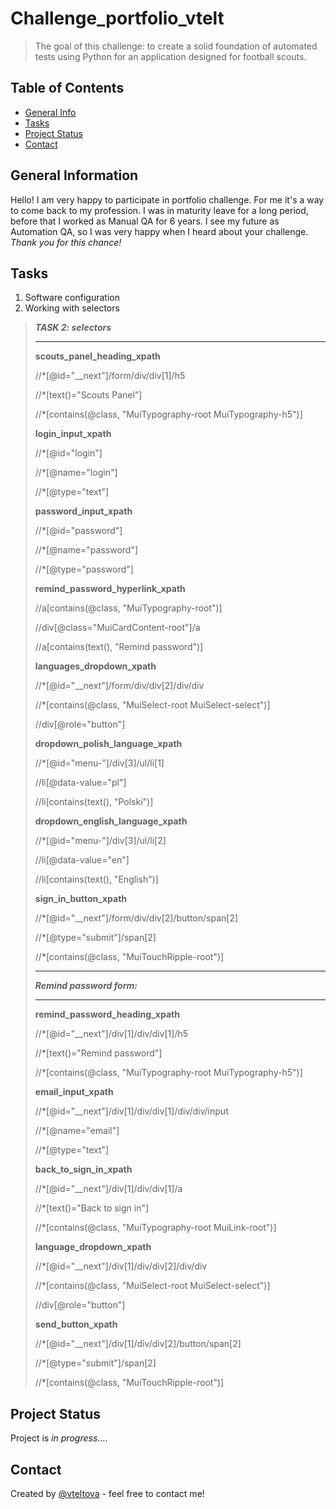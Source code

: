 # Challenge_portfolio_vtelt
> The goal of this challenge: to create a solid foundation of automated tests using Python for an application designed for football scouts.

## Table of Contents
* [General Info](#general-information)
* [Tasks](#tasks)
* [Project Status](#project-status)
* [Contact](#contact)
<!-- * [License](#license) -->


## General Information
Hello! I am very happy to participate in portfolio challenge. For me it's a way to come back to my profession. I was in maturity leave for a long period, before that I worked as Manual QA for 6 years. I see my future as Automation QA, so I was very happy when I heard about your challenge. 
*Thank you for this chance!* 

## Tasks
1. Software configuration
2. Working with selectors

>**_TASK 2: selectors_**
> 
> ---
> 
> **scouts_panel_heading_xpath**
> 
> //*[@id="__next"]/form/div/div[1]/h5
> 
> //*[text()="Scouts Panel"]
> 
> //*[contains(@class, "MuiTypography-root MuiTypography-h5")]
> 
> **login_input_xpath**
> 
> //*[@id="login"]
> 
> //*[@name="login"]
> 
> //*[@type="text"]
> 
> **password_input_xpath**
> 
> //*[@id="password"]
> 
> //*[@name="password"]
> 
> //*[@type="password"]
> 
> **remind_password_hyperlink_xpath**
> 
> //a[contains(@class, "MuiTypography-root")]
> 
> //div[@class="MuiCardContent-root"]/a
> 
> //a[contains(text(), "Remind password")]
> 
> **languages_dropdown_xpath**
> 
> //*[@id="__next"]/form/div/div[2]/div/div
> 
> //*[contains(@class, "MuiSelect-root MuiSelect-select")]
> 
> //div[@role="button"]
> 
> **dropdown_polish_language_xpath**
> 
> //*[@id="menu-"]/div[3]/ul/li[1]
> 
> //li[@data-value="pl"]
> 
> //li[contains(text(), "Polski")]
> 
> **dropdown_english_language_xpath**
> 
> //*[@id="menu-"]/div[3]/ul/li[2]
> 
> //li[@data-value="en"]
> 
> //li[contains(text(), "English")]
> 
> **sign_in_button_xpath**
> 
> //*[@id="__next"]/form/div/div[2]/button/span[2]
> 
> //*[@type="submit"]/span[2]
> 
> //*[contains(@class, "MuiTouchRipple-root")]
> 
> ---
> 
> **_Remind password form:_**
> 
> ---
> 
> **remind_password_heading_xpath**
> 
> //*[@id="__next"]/div[1]/div/div[1]/h5
> 
> //*[text()="Remind password"]
> 
> //*[contains(@class, "MuiTypography-root MuiTypography-h5")]
> 
> **email_input_xpath**
> 
> //*[@id="__next"]/div[1]/div/div[1]/div/div/input
> 
> //*[@name="email"]
> 
> //*[@type="text"]
> 
> **back_to_sign_in_xpath**
> 
> //*[@id="__next"]/div[1]/div/div[1]/a
> 
> //*[text()="Back to sign in"]
> 
> //*[contains(@class, "MuiTypography-root MuiLink-root")]
> 
> **language_dropdown_xpath**
> 
> //*[@id="__next"]/div[1]/div/div[2]/div/div
> 
> //*[contains(@class, "MuiSelect-root MuiSelect-select")]
> 
> //div[@role="button"]
> 
> **send_button_xpath**
> 
> //*[@id="__next"]/div[1]/div/div[2]/button/span[2]
> 
> //*[@type="submit"]/span[2]
> 
> //*[contains(@class, "MuiTouchRipple-root")]





## Project Status
Project is *in progress*....



## Contact
Created by [@vteltova](http://linkedin.com/in/victoriakarapysh) - feel free to contact me!


